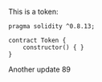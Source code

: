 This is a token: 

```
pragma solidity ^0.8.13;

contract Token {
    constructor() { }
}

```

Another update 89